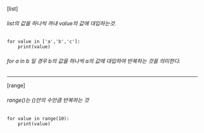 [list]
###### list의 값을 하나씩 꺼내 value의 값에 대입하는것. 
```
for value in ['a','b','c']:
    print(value)
```   
###### for a in b 일 경우 b의 값을 하나씩 a의 값에 대입하여 반복하는 것을 의미한다.

---
[range]
###### range()는 ()안의 수만큼 반복하는 것
```      
for value in range(10):
    print(value)
```

